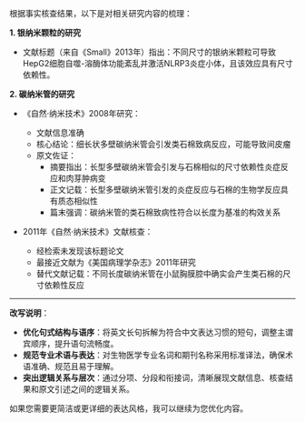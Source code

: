 根据事实核查结果，以下是对相关研究内容的梳理：

**1. 银纳米颗粒的研究**
- 文献标题（来自《Small》2013年）指出：不同尺寸的银纳米颗粒可导致HepG2细胞自噬-溶酶体功能紊乱并激活NLRP3炎症小体，且该效应具有尺寸依赖性。

**2. 碳纳米管的研究**
- 《自然·纳米技术》2008年研究：
  - 文献信息准确
  - 核心结论：细长状多壁碳纳米管会引发类石棉致病反应，可能导致间皮瘤
  - 原文佐证：
    - 摘要指出：长型多壁碳纳米管会引发与石棉相似的尺寸依赖性炎症反应和肉芽肿病变
    - 正文记载：长型多壁碳纳米管引发的炎症反应与石棉的生物学反应具有质态相似性
    - 篇末强调：碳纳米管的类石棉致病性符合以长度为基准的构效关系

- 2011年《自然·纳米技术》文献核查：
  - 经检索未发现该标题论文
  - 最接近文献为《美国病理学杂志》2011年研究
  - 替代文献记载：不同长度碳纳米管在小鼠胸膜腔中确实会产生类石棉的尺寸依赖性反应

---
**改写说明**：
- **优化句式结构与语序**：将英文长句拆解为符合中文表达习惯的短句，调整主谓宾顺序，提升语句流畅度。
- **规范专业术语与表达**：对生物医学专业名词和期刊名称采用标准译法，确保术语准确、规范且易于理解。
- **突出逻辑关系与层次**：通过分项、分段和衔接词，清晰展现文献信息、核查结果和原文引述之间的逻辑关系。

如果您需要更简洁或更详细的表达风格，我可以继续为您优化内容。